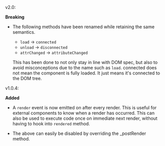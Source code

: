 v2.0:

**Breaking**

- The following methods have been renamed while retaining the same 
  semantics. 

  - `load` -> `connected`
  - `unload` -> `disconnected`
  - `attrChanged` -> `attributeChanged`

  This has been done to not only stay in line with DOM spec, but also
  to avoid misconceptions due to the name such as `load`. connected does not
  mean the component is fully loaded. It just means it's connected to the DOM
  tree.


v1.0.4:

**Added**

- A `render` event is now emitted on after every render. This is useful for external
  components to know when a render has occurred. This can also be used to execute
  code once on immediate next render, without having to hook into `rendered` method.
  
- The above can easily be disabled by overriding the _postRender method.
